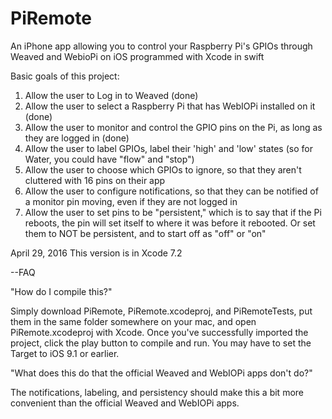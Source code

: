 # PiRemote
An iPhone app allowing you to control your Raspberry Pi's GPIOs through Weaved and WebioPi on iOS
programmed with Xcode in swift

Basic goals of this project:

1. Allow the user to Log in to Weaved (done)
2. Allow the user to select a Raspberry Pi that has WebIOPi installed on it (done)
3. Allow the user to monitor and control the GPIO pins on the Pi, as long as they are logged in (done)
4. Allow the user to label GPIOs, label their 'high' and 'low' states (so for Water, you could have "flow" and "stop") 
5. Allow the user to choose which GPIOs to ignore, so that they aren't cluttered with 16 pins on their app
6. Allow the user to configure notifications, so that they can be notified of a monitor pin moving, even if they are not logged in
7. Allow the user to set pins to be "persistent," which is to say that if the Pi reboots, the pin will set itself to where it was before it rebooted. Or set them to NOT be persistent, and to start off as "off" or "on"


April 29, 2016
This version is in Xcode 7.2

--FAQ

"How do I compile this?"

Simply download PiRemote, PiRemote.xcodeproj, and PiRemoteTests, put them in the same folder somewhere on your mac, and open PiRemote.xcodeproj with Xcode. Once you've successfully imported the project, click the play button to compile and run. You may have to set the Target to iOS 9.1 or earlier.


"What does this do that the official Weaved and WebIOPi apps don't do?"

The notifications, labeling, and persistency should make this a bit more convenient than the official Weaved and WebIOPi apps.
